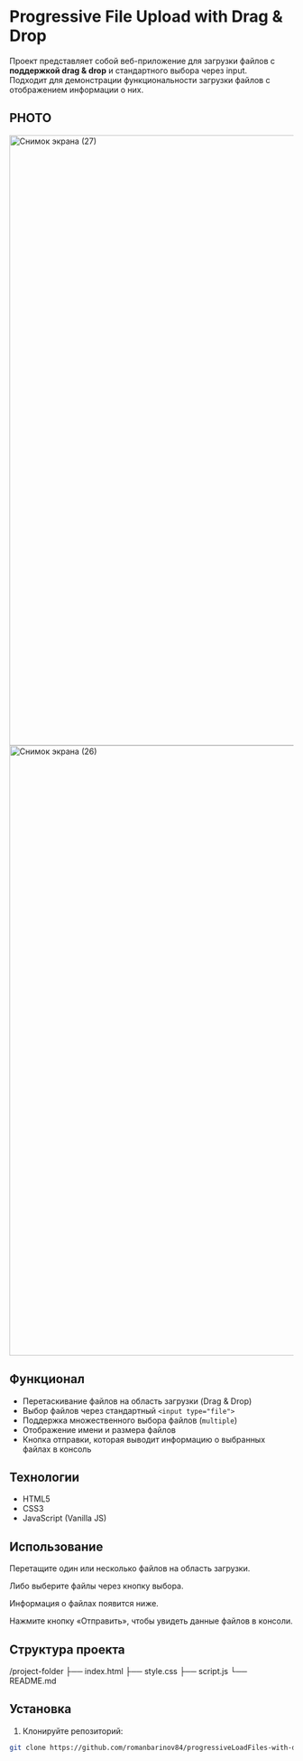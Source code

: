 # Progressive File Upload with Drag & Drop

Проект представляет собой веб-приложение для загрузки файлов с **поддержкой drag & drop** и стандартного выбора через input.  
Подходит для демонстрации функциональности загрузки файлов с отображением информации о них.


## PHOTO
<img width="1920" height="1080" alt="Снимок экрана (27)" src="https://github.com/user-attachments/assets/8b91860a-66b6-482f-8762-45bc70f9ade8" />
<img width="1920" height="1080" alt="Снимок экрана (26)" src="https://github.com/user-attachments/assets/b08c58c1-2b6d-4cfc-b5f4-303c6d6fdc25" />


## Функционал

- Перетаскивание файлов на область загрузки (Drag & Drop)
- Выбор файлов через стандартный `<input type="file">`
- Поддержка множественного выбора файлов (`multiple`)
- Отображение имени и размера файлов
- Кнопка отправки, которая выводит информацию о выбранных файлах в консоль

## Технологии

- HTML5
- CSS3
- JavaScript (Vanilla JS)

## Использование

Перетащите один или несколько файлов на область загрузки.

Либо выберите файлы через кнопку выбора.

Информация о файлах появится ниже.

Нажмите кнопку «Отправить», чтобы увидеть данные файлов в консоли.

## Структура проекта
/project-folder
├── index.html
├── style.css
├── script.js
└── README.md

## Установка

1. Клонируйте репозиторий:
```bash
git clone https://github.com/romanbarinov84/progressiveLoadFiles-with-drag-drop.git
